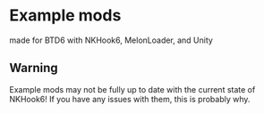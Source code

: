 # Example mods 
made for BTD6 with NKHook6, MelonLoader, and Unity

## Warning
Example mods may not be fully up to date with the current state of NKHook6! If you have any issues with them, this is probably why.
